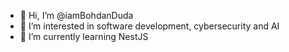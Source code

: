 - 👋 Hi, I’m @iamBohdanDuda
- 👀 I’m interested in software development, cybersecurity and AI
- 🌱 I’m currently learning NestJS

<!---
iamBohdanDuda/iamBohdanDuda is a ✨ special ✨ repository because its `README.md` (this file) appears on your GitHub profile.
You can click the Preview link to take a look at your changes.
--->
